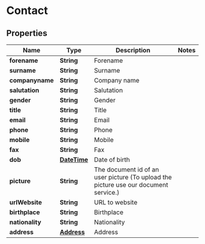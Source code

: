 
# Contact

## Properties
Name | Type | Description | Notes
------------ | ------------- | ------------- | -------------
**forename** | **String** | Forename | 
**surname** | **String** | Surname | 
**companyname** | **String** | Company name | 
**salutation** | **String** | Salutation | 
**gender** | **String** | Gender | 
**title** | **String** | Title | 
**email** | **String** | Email | 
**phone** | **String** | Phone | 
**mobile** | **String** | Mobile | 
**fax** | **String** | Fax | 
**dob** | [**DateTime**](DateTime.md) | Date of birth | 
**picture** | **String** | The document id of an user picture (To upload the picture use our document service.) | 
**urlWebsite** | **String** | URL to website | 
**birthplace** | **String** | Birthplace | 
**nationality** | **String** | Nationality | 
**address** | [**Address**](Address.md) | Address | 



